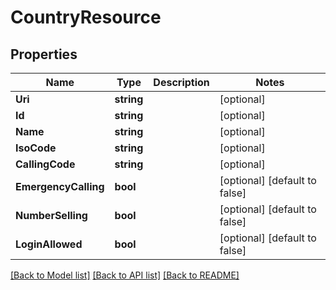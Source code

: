 # CountryResource

## Properties

Name | Type | Description | Notes
------------ | ------------- | ------------- | -------------
**Uri** | **string** |  | [optional] 
**Id** | **string** |  | [optional] 
**Name** | **string** |  | [optional] 
**IsoCode** | **string** |  | [optional] 
**CallingCode** | **string** |  | [optional] 
**EmergencyCalling** | **bool** |  | [optional] [default to false]
**NumberSelling** | **bool** |  | [optional] [default to false]
**LoginAllowed** | **bool** |  | [optional] [default to false]

[[Back to Model list]](../README.md#documentation-for-models) [[Back to API list]](../README.md#documentation-for-api-endpoints) [[Back to README]](../README.md)


